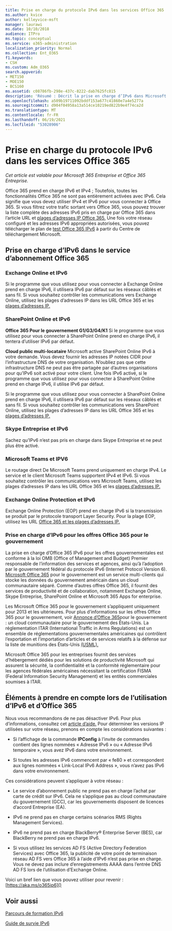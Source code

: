 ```yaml
---
title: Prise en charge du protocole IPv6 dans les services Office 365
ms.author: kvice
author: kelleyvice-msft
manager: laurawi
ms.date: 10/10/2018
audience: ITPro
ms.topic: conceptual
ms.service: o365-administration
localization_priority: Normal
ms.collection: Ent_O365
f1.keywords:
- CSH
ms.custom: Adm_O365
search.appverid:
- MET150
- MOE150
- BCS160
ms.assetid: c08786fb-298e-437c-8222-dab7625fc815
description: 'Résumé : Décrit la prise en charge d’IPv6 dans Microsoft Office 365 et dans les offres Office 365 pour le gouvernement.'
ms.openlocfilehash: a509b19711092bddf153a677c41860e7a4e5277a
ms.sourcegitcommit: d904f04958a13a514ce10219ed822b9e4f74ca2d
ms.translationtype: MT
ms.contentlocale: fr-FR
ms.lasthandoff: 06/19/2021
ms.locfileid: "53028906"
---
```

# <a name="ipv6-support-in-office-365-services"></a>Prise en charge du protocole IPv6 dans les services Office 365

*Cet article est valable pour Microsoft 365 Entreprise et Office 365 Entreprise.*

Office 365 prend en charge IPv6 et IPv4 ; Toutefois, toutes les fonctionnalités Office 365 ne sont pas entièrement activées avec IPv6. Cela signifie que vous devez utiliser IPv4 et IPv6 pour vous connecter à Office 365. Si vous filtrez votre trafic sortant vers Office 365, vous pouvez trouver la liste complète des adresses IPv6 pris en charge par Office 365 dans l’article URL et [plages d’adresses IP Office 365.](urls-and-ip-address-ranges.md) Une fois votre réseau configuré et les adresses IPv6 appropriées autorisées, vous pouvez télécharger le plan de [test Office 365 IPv6](https://go.microsoft.com/fwlink/?LinkId=293447) à partir du Centre de téléchargement Microsoft.
  
## <a name="ipv6-support-in-office-365-subscription-service"></a>Prise en charge d’IPv6 dans le service d’abonnement Office 365

### <a name="exchange-online-and-ipv6"></a>Exchange Online et IPv6

Si le programme que vous utilisez pour vous connecter à Exchange Online prend en charge IPv6, il utilisera IPv6 par défaut sur les réseaux câblés et sans fil. Si vous souhaitez contrôler les communications vers Exchange Online, utilisez les plages d’adresses IP dans les URL Office 365 et les [plages d’adresses IP.](urls-and-ip-address-ranges.md)
  
### <a name="sharepoint-online-and-ipv6"></a>SharePoint Online et IPv6

 **Office 365 Pour le gouvernement G1/G3/G4/K1** Si le programme que vous utilisez pour vous connecter à SharePoint Online prend en charge IPv6, il tentera d’utiliser IPv6 par défaut.
  
 **Cloud public multi-locataire** Microsoft active SharePoint Online IPv6 à votre demande. Vous devez fournir les adresses IP notées CIDR pour l’infrastructure DNS de votre organisation. N’oubliez pas que cette infrastructure DNS ne peut pas être partagée par d’autres organisations pour qu’IPv6 soit activé pour votre client. Une fois IPv6 activé, si le programme que vous utilisez pour vous connecter à SharePoint Online prend en charge IPv6, il utilise IPv6 par défaut.
  
Si le programme que vous utilisez pour vous connecter à SharePoint Online prend en charge IPv6, il utilisera IPv6 par défaut sur les réseaux câblés et sans fil. Si vous souhaitez contrôler les communications vers SharePoint Online, utilisez les plages d’adresses IP dans les URL Office 365 et les [plages d’adresses IP.](urls-and-ip-address-ranges.md)
  
 
  
### <a name="skype-for-business-and-ipv6"></a>Skype Entreprise et IPv6

Sachez qu’IPv6 n’est pas pris en charge dans Skype Entreprise et ne peut plus être activé.

### <a name="microsoft-teams-and-ipv6"></a>Microsoft Teams et IPV6

Le routage direct De Microsoft Teams prend uniquement en charge IPv4. Le service et le client Microsoft Teams supportent IPv4 et IPv6. Si vous souhaitez contrôler les communications vers Microsoft Teams, utilisez les plages d’adresses IP dans les URL Office 365 et les [plages d’adresses IP.](urls-and-ip-address-ranges.md)
  
### <a name="exchange-online-protection-and-ipv6"></a>Exchange Online Protection et IPv6

Exchange Online Protection (EOP) prend en charge IPv6 si la transmission se produit par le protocole transport Layer Security. Pour la plage EOP, utilisez les URL [Office 365 et les plages d’adresses IP.](urls-and-ip-address-ranges.md)
  
### <a name="ipv6-support-for-office-365-government-offerings"></a>Prise en charge d’IPv6 pour les offres Office 365 pour le gouvernement

La prise en charge d’Office 365 IPv6 pour les offres gouvernementales est conforme à la loi OMB (Office of Management and Budget) Premier responsable de l’information des services et agences, ainsi qu’à l’adoption par le gouvernement fédéral du protocole IPv6 (Internet Protocol Version 6). [Microsoft Office 365](https://go.microsoft.com/fwlink/p/?LinkId=325414) pour le gouvernement est un service multi-clients qui stocke les données du gouvernement américain dans un cloud communautaire séparé. Comme d’autres offres Office 365, il fournit des services de productivité et de collaboration, notamment Exchange Online, Skype Entreprise, SharePoint Online et Microsoft 365 Apps for enterprise. 

Les Microsoft Office 365 pour le gouvernement s’appliquent uniquement pour 2013 et les ultérieures. Pour plus d’informations sur les offres Office 365 pour le gouvernement, voir [Annonce d’Office 365](https://go.microsoft.com/fwlink/p/?LinkId=325414)pour le gouvernement : un cloud communautaire pour le gouvernement des États-Unis. La réglementation ITAR (International Traffic in Arms Regulations) est un ensemble de réglementations gouvernementales américaines qui contrôlent l’exportation et l’importation d’articles et de services relatifs à la défense sur la liste de munitions des États-Unis [(USML).](https://go.microsoft.com/fwlink/p/?LinkId=325415) 

Microsoft Office 365 pour les entreprises fournit des services d’hébergement dédiés pour les solutions de productivité Microsoft qui assurent la sécurité, la confidentialité et la conformité réglementaire pour les agences fédérales américaines nécessitant la certification FISMA (Federal Information Security Management) et les entités commerciales soumises à ITAR.
  
## <a name="things-to-consider-when-using-ipv6-and-office-365"></a>Éléments à prendre en compte lors de l’utilisation d’IPv6 et d’Office 365

Nous vous recommandons de ne pas désactiver IPv6. Pour plus d’informations, consultez cet [article d’aide.](https://support.microsoft.com/help/929852/guidance-for-configuring-ipv6-in-windows-for-advanced-users) Pour déterminer les versions IP utilisées sur votre réseau, prenons en compte les considérations suivantes :
  
- Si l’affichage de la commande **IPConfig** à l’invite de commandes contient des lignes nommées « Adresse IPv6 » ou « Adresse IPv6 temporaire », vous avez IPv6 dans votre environnement.

- Si toutes les adresses IPv6 commencent par « fe80 » et correspondent aux lignes nommées « Link-Local IPv6 Address », vous n’avez pas IPv6 dans votre environnement.

Ces considérations peuvent s’appliquer à votre réseau :
  
- Le service d’abonnement public ne prend pas en charge l’achat par carte de crédit sur IPv6. Cela ne s’applique pas au cloud communautaire du gouvernement (GCC), car les gouvernements disposent de licences d’accord Entreprise (EA).

- IPv6 ne prend pas en charge certains scénarios RMS (Rights Management Services).

- IPv6 ne prend pas en charge BlackBerry® Enterprise Server (BES), car BlackBerry ne prend pas en charge IPv6.

- Si vous utilisez les services AD FS (Active Directory Federation Services) avec Office 365, la publicité de votre point de terminaison réseau AD FS vers Office 365 à l’aide d’IPv6 n’est pas prise en charge. Vous ne devez pas inclure d’enregistrements AAAA dans l’entrée DNS AD FS lors de l’utilisation d’Exchange Online. 

Voici un bref lien que vous pouvez utiliser pour revenir : [https://aka.ms/o365ip6]()
  
## <a name="see-also"></a>Voir aussi

[Parcours de formation IPv6](/previous-versions/windows/it-pro/windows-server-2008-R2-and-2008/gg250710(v%3dws.10))
  
[Guide de survie IPv6](https://social.technet.microsoft.com/wiki/contents/articles/1728.ipv6-survival-guide.aspx)
